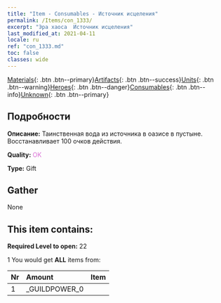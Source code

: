 ```yaml
---
title: "Item - Consumables - Источник исцеления"
permalink: /Items/con_1333/
excerpt: "Эра хаоса  Источник исцеления"
last_modified_at: 2021-04-11
locale: ru
ref: "con_1333.md"
toc: false
classes: wide
---
```

 [Materials](/ru/Items/){: .btn .btn--primary}[Artifacts](/ru/Items/Artifacts/){: .btn .btn--success}[Units](/ru/Items/Units/){: .btn .btn--warning}[Heroes](/ru/Items/Heroes/){: .btn .btn--danger}[Consumables](/ru/Items/Consumables/){: .btn .btn--info}[Unknown](/ru/Items/Unknown/){: .btn .btn--primary}

## Подробности
 **Описание:** Таинственная вода из источника в оазисе в пустыне. Восстанавливает 100 очков действия.

 **Quality:** <span style="color: #DA70D6">OK</span>

 **Type:** Gift

## Gather

  None

## This item contains:

 **Required Level to open:** 22

 1 You would get **ALL** items  from:

  | Nr | Amount |     Item    |
  |:---|:-------|:------------|
  | 1 | _GUILDPOWER_0 | 
